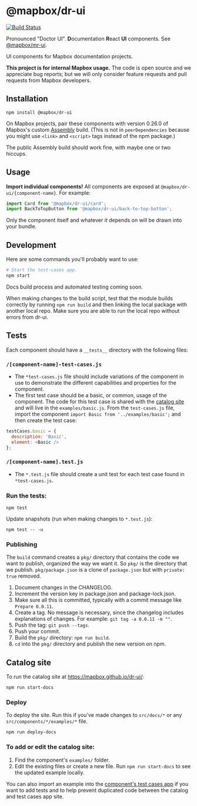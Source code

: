 # @mapbox/dr-ui

[![Build Status](https://travis-ci.com/mapbox/dr-ui.svg?branch=master)](https://travis-ci.com/mapbox/dr-ui)

Pronounced "Doctor UI". **D**ocumentation **R**eact **UI** components. See [@mapbox/mr-ui](https://github.com/mapbox/mr-ui).

UI components for Mapbox documentation projects.

**This project is for internal Mapbox usage.** The code is open source and we appreciate bug reports; but we will only consider feature requests and pull requests from Mapbox developers.

## Installation

```
npm install @mapbox/dr-ui
```

On Mapbox projects, pair these components with version 0.26.0 of Mapbox's custom [Assembly](https://labs.mapbox.com/assembly/) build. (This is not in `peerDependencies` because you might use `<link>` and `<script>` tags instead of the npm package.)

The public Assembly build should work fine, with maybe one or two hiccups.

## Usage

**Import individual components!** All components are exposed at `@mapbox/dr-ui/{component-name}`. For example:

```js
import Card from '@mapbox/dr-ui/card';
import BackToTopButton from '@mapbox/dr-ui/back-to-top-button';
```

Only the component itself and whatever *it* depends on will be drawn into your bundle.

## Development

Here are some commands you'll probably want to use:

```bash
# Start the test-cases app.
npm start
```

Docs build process and automated testing coming soon.

When making changes to the build script, test that the module builds correctly by running `npm run build` and then linking the local package with another local repo. Make sure you are able to run the local repo without errors from dr-ui.

## Tests

Each component should have a `__tests__` directory with the following files:

### `/[component-name]-test-cases.js`

- The `*test-cases.js` file should include variations of the component in use to demonstrate the different capabilities and properties for the component.
- The first test case should be a basic, or common, usage of the component. The code for this test case is shared with the [catalog site](#catalog-site) and will live in the `examples/basic.js`. From the `test-cases.js` file, import the component `import Basic from '../examples/basic';` and then create the test case:

```js
testCases.basic = {
  description: 'Basic',
  element: <Basic />
};
```

### `/[component-name].test.js`

- The `*.test.js` file should create a unit test for each test case found in `*test-cases.js`.

### Run the tests:

```
npm test
```

Update snapshots (run when making changes to `*.test.js`):

```
npm test -- -u
```

### Publishing

The `build` command creates a `pkg/` directory that contains the code we want to publish, organized the way we want it. So `pkg/` is the directory that we publish. `pkg/package.json` is a clone of `package.json` but with `private: true` removed.

1. Document changes in the CHANGELOG.
1. Increment the version key in package.json and package-lock.json.
1. Make sure all this is committed, typically with a commit message like `Prepare 0.0.11`.
1. Create a tag. No message is necessary, since the changelog includes explanations of changes. For example: `git tag -a 0.0.11 -m ""`.
1. Push the tag: `git push --tags`.
1. Push your commit.
1. Build the `pkg/` directory: `npm run build`.
1. `cd` into the `pkg/` directory and publish the new version on npm.

## Catalog site

To run the catalog site at https://mapbox.github.io/dr-ui/:

```
npm run start-docs
```

### Deploy

To deploy the site. Run this if you've made changes to `src/docs/*` or any `src/components/*/examples/*` file.

```
npm run deploy-docs
```

### To add or edit the catalog site:

1. Find the component's `examples/` folder.
2. Edit the existing files or create a new file. Run `npm run start-docs` to see the updated example locally.

You can also import an example into the [component's test cases app](#tests) if you want to add tests and to help prevent duplicated code between the catalog and test cases app site.
